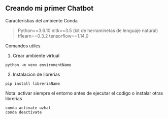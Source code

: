 ## Creando mi primer Chatbot

Caracteristias del ambiente Conda
> Python==3.6.10
> nltk==3.5  (kit de herraminetas de lenguaje natural)
> tflearn==0.3.2
> tensorflow==1.14.0

Comandos utiles
1. Crear ambiente virtual 
```
python -m venv enviromentName
```
2. Instalacion de librerias
```
pip install libreriaName
```
Nota: activar siempre el entorno antes de ejecutar el codigo o instalar otras librerias
```
conda activate uzhat
conda deactivate
```

